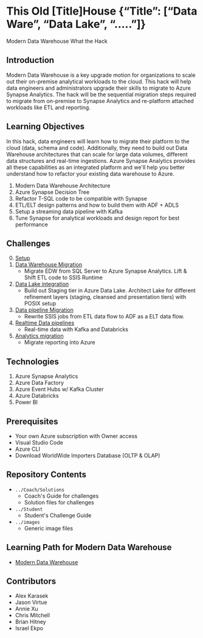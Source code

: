 # This Old [Title]House  {“Title”: [“Data Ware”, “Data Lake”, “…..”]}
Modern Data Warehouse What the Hack

## Introduction
Modern Data Warehouse is a key upgrade motion for organizations to scale out their on-premise analytical workloads to the cloud.  This hack will help data engineers and administrators upgrade their skills to migrate to Azure Synapse Analytics. The hack will be the sequential migration steps required to migrate from on-premise to Synapse Analytics and re-platform attached workloads like ETL and reporting.

## Learning Objectives
In this hack, data engineers will learn how to migrate their platform to the cloud (data, schema and code).  Additionally, they need to build out Data Warehouse architectures that can scale for large data volumes, different data structures and real-time ingestions.  Azure Synapse Analytics provides all these capabilities as an integrated platform and we'll help you better understand how to refactor your existing data warehouse to Azure.  
1. Modern Data Warehouse Architecture
1. Azure Synapse Decision Tree
1. Refactor T-SQL code to be compatible with Synapse
1. ETL/ELT design patterns and how to build them with ADF + ADLS
1. Setup a streaming data pipeline with Kafka
1. Tune Synapse for analytical workloads and design report for best performance

## Challenges

0. [Setup](./Student/Challenges/Challenge0/readme.md)
1. [Data Warehouse Migration](./Student/Challenges/Challenge1/readme.md)
   - Migrate EDW from SQL Server to Azure Synapse Analytics.  Lift & Shift ETL code to SSIS Runtime
1. [Data Lake integration](./Student/Challenges/Challenge2/README.md)
   - Build out Staging tier in Azure Data Lake.  Architect Lake for different refinement layers (staging, cleansed and presentation tiers) with POSIX setup
1. [Data pipeline Migration](./Student/Challenges/Challenge3/README.md) 
   - Rewrite SSIS jobs from ETL data flow  to ADF as a ELT data flow.
1. [Realtime Data pipelines](./Student/Challenges/Challenge4/README.md)
   - Real-time data with Kafka and Databricks
1. [Analytics migration](./Student/Challenges/Challenge5/README.md)
   - Migrate reporting into Azure

## Technologies
1. Azure Synapse Analytics
2. Azure Data Factory
3. Azure Event Hubs w/ Kafka Cluster
4. Azure Databricks
5. Power BI

## Prerequisites
- Your own Azure subscription with Owner access
- Visual Studio Code
- Azure CLI
- Download WorldWide Importers Database (OLTP & OLAP)

## Repository Contents
- `../Coach/Solutions`
  - Coach's Guide for challenges
  - Solution files for challenges
- `../Student`
  - Student's Challenge Guide
- `../images`
  - Generic image files

## Learning Path for Modern Data Warehouse

- [Modern Data Warehouse](https://github.com/bhitney/Learning-Plans/wiki/Modern-Data-Warehouse)


## Contributors
- Alex Karasek
- Jason Virtue
- Annie Xu
- Chris Mitchell
- Brian Hitney
- Israel Ekpo